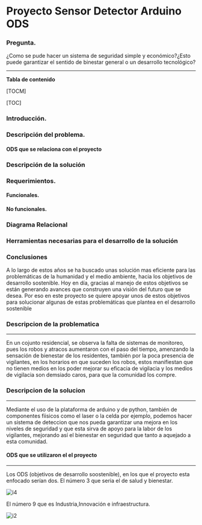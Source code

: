 # Proyecto Sensor Detector Arduino ODS
### Pregunta.



¿Como se pude hacer un sistema de seguridad simple y económico?¿Esto puede garantizar el sentido de binestar general o un desarrollo tecnológico?

------------


 **Tabla de contenido**
 
[TOCM]

[TOC]

### Introducción.
### Descripción del problema.
#### ODS que se relaciona con el proyecto
### Descripción de la solución
### Requerimientos. 
#### Funcionales.
#### No funcionales.
### Diagrama Relacional
### Herramientas necesarias para el desarrollo de la solución
### Conclusiones
A lo largo de estos años  se ha buscado unas solución mas eficiente para las problemáticas de la humanidad y el medio ambiente, hacia los objetivos de desarrollo sostenible. Hoy en día, gracias al manejo de estos objetivos se están generando avances que  construyen una visión del futuro que se desea. Por eso en este proyecto se quiere apoyar unos de estos objetivos para solucionar algunas de estas problemáticas que plantea en el desarrollo sostenible

### Descripcion de la problematica

------------


En un cojunto residencial, se observa la falta de sistemas de monitoreo, pues los robos y atracos aumentaron con el paso del tiempo, amenzando la sensación de bienestar de los residentes, también por la poca presencia de vigilantes, en los horarios en que suceden los robos, estos manifiestan que no tienen medios en los poder mejorar su eficacia de vigilacia y los medios de vigilacia son demsiado caros, para que la comunidad los compre.

###  Descripcion de la solucion

------------

Mediante el uso de la plataforma de arduino y de python, también de componentes fiisicos como el laser o la celda por ejemplo, podemos hacer un sistema de deteccion que nos pueda garantizar una mejora en los niveles de seguridad y que esta sirva de apoyo para la labor de los vigilantes, mejorando así el bienestar en seguridad que tanto a aquejado a esta comunidad.

#### ODS que se utilizaron el el proyecto

------------


Los ODS (objetivos de desarrollo soostenible), en los que el proyecto esta enfocado serían dos.
El número 3 que seria el de salud y bienestar.

![i4](https://user-images.githubusercontent.com/87994643/160048983-3a616170-94de-4c59-9aa7-128e68ef65c9.png)


El número 9 que es Industria,Innovación e infraestructura.

![i2](https://user-images.githubusercontent.com/87994643/160049036-816b0dbf-be6e-4bd9-944b-3e0dcde7d432.jpg)
